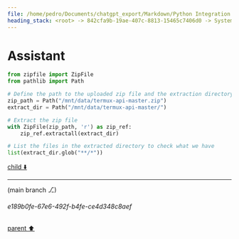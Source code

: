 ```yaml
---
file: /home/pedro/Documents/chatgpt_export/Markdown/Python Integration for Termux.md
heading_stack: <root> -> 842cfa9b-19ae-407c-8813-15465c7406d0 -> System -> 31367e2d-c0e4-4443-a49e-817399b436c2 -> System -> aaa20301-df23-46a0-bb75-e8209ca363a5 -> User -> 19e8ae49-a10b-4edf-8f5c-f0043a98579a -> Assistant
---
```

# Assistant

```python
from zipfile import ZipFile
from pathlib import Path

# Define the path to the uploaded zip file and the extraction directory
zip_path = Path("/mnt/data/termux-api-master.zip")
extract_dir = Path("/mnt/data/termux-api-master/")

# Extract the zip file
with ZipFile(zip_path, 'r') as zip_ref:
    zip_ref.extractall(extract_dir)

# List the files in the extracted directory to check what we have
list(extract_dir.glob("**/*"))
```

[child ⬇️](#e189b0fe-67e6-492f-b4fe-ce4d348c8aef)

---

(main branch ⎇)
###### e189b0fe-67e6-492f-b4fe-ce4d348c8aef
[parent ⬆️](#19e8ae49-a10b-4edf-8f5c-f0043a98579a)
